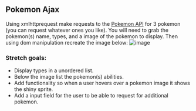 ## Pokemon Ajax

Using xmlhttprequest make requests to the [Pokemon API](https://pokeapi.co/docsv2/#pokemon) for 3 pokemon (you can request whatever ones you like). You will need to grab the pokemon(s) name, types, and a image of the pokemon to display.
Then using dom manipulation recreate the image below:
![image](https://i.gyazo.com/2ef9e6d62233407b705927ae9a2893a5.png "Pokemon")

### Stretch goals:

 - Display types in a unordered list.
 - Below the image list the pokemon(s) abilities.
 - Add functionality so when a user hovers over a pokemon image it shows the shiny sprite.
 - Add a input field for the user to be able to request for additional pokemon.
